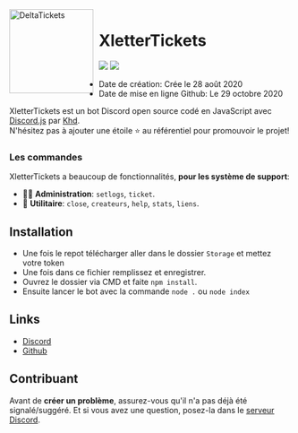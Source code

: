 <img width="150" height="150" align="left" style="float: left; margin: 0 10px 0 0;" alt="DeltaTickets" src="https://images-ext-2.discordapp.net/external/9KwXJOGglBNJZI23sp6rUpf0Q2995ogX-XGIpcvuPTA/https/cdn.discordapp.com/avatars/758056844240617502/a4f8733d76152865c78e1f7c60f3c03a.webp">  

# XletterTickets

[![](https://img.shields.io/discord/761541041152983050.svg?logo=discord&colorB=7289DA)](https://discord.gg/CJweKv8MBf)
[![](https://img.shields.io/badge/discord.js-v12.0.0--dev-blue.svg?logo=npm)](https://github.com/discordjs)


* Date de création: Crée le 28 août 2020
* Date de mise en ligne Github: Le 29 octobre 2020

XletterTickets est un bot Discord open source codé en JavaScript avec [Discord.js](https://discord.js.org) par [Khd](https://github.com/KhdDev).  
N'hésitez pas à ajouter une étoile ⭐ au référentiel pour promouvoir le projet!

### Les commandes

XletterTickets a beaucoup de fonctionnalités, **pour les système de support**:

*   👩‍💼 **Administration**: `setlogs`, `ticket`. 
*   📔 **Utilitaire**: `close`, `createurs`, `help`, `stats`, `liens`.

## Installation

* Une fois le repot télécharger aller dans le dossier `Storage` et mettez votre token
* Une fois dans ce fichier remplissez et enregistrer.
* Ouvrez le dossier via CMD et faite `npm install`.
* Ensuite lancer le bot avec la commande `node .` ou `node index`

## Links

*   [Discord](https://discord.gg/CJweKv8MBf)
*   [Github](https://github.com/KhdDev)

## Contribuant

Avant de **créer un problème**, assurez-vous qu'il n'a pas déjà été signalé/suggéré.
Et si vous avez une question, posez-la dans le [serveur Discord](https://discord.gg/CJweKv8MBf).
